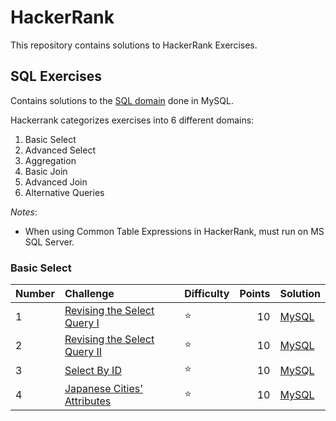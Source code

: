 # HackerRank
This repository contains solutions to HackerRank Exercises.

## SQL Exercises
Contains solutions to the [SQL domain](https://www.hackerrank.com/domains/sql) done in MySQL.

Hackerrank categorizes exercises into 6 different domains:
1. Basic Select
2. Advanced Select
3. Aggregation
4. Basic Join
5. Advanced Join
6. Alternative Queries


*Notes*:
- When using Common Table Expressions in HackerRank, must run on MS SQL Server.

### Basic Select

|   Number  |   Challenge   |   Difficulty  |   Points  |   Solution    |
|   :-- |   :--         |   :--         |   --:     |   :--         |
|   1   |   [Revising the Select Query I](https://www.hackerrank.com/challenges/revising-the-select-query/problem)  |   :star:   |   10  |   [MySQL](https://github.com/jaimiles23/hacker_rank/blob/master/sql/01_basic_select/01_revising_select_query_I.sql)
|   2   |   [Revising the Select Query II](https://www.hackerrank.com/challenges/revising-the-select-query-2/problem)   |   :star:  |   10  |   [MySQL](https://github.com/jaimiles23/hacker_rank/blob/master/sql/01_basic_select/02_revising_select_query_II.sql)
|   3   |   [Select By ID](https://www.hackerrank.com/challenges/select-by-id/problem)  |   :star:  |   10  |   [MySQL](https://github.com/jaimiles23/hacker_rank/blob/master/sql/01_basic_select/03_select_by_id.sql)
|   4   |   [Japanese Cities' Attributes](https://www.hackerrank.com/challenges/japanese-cities-attributes/problem) |   :star:  |   10  |   [MySQL](https://github.com/jaimiles23/hacker_rank/blob/master/sql/01_basic_select/04_japanese_city_attributes.sql)

